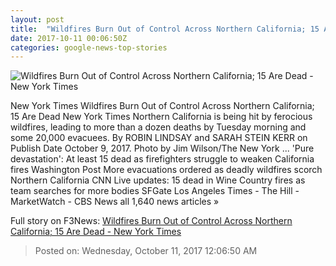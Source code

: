 ```yaml
---
layout: post
title:  "Wildfires Burn Out of Control Across Northern California; 15 Are Dead - New York Times"
date: 2017-10-11 00:06:50Z
categories: google-news-top-stories
---
```


![Wildfires Burn Out of Control Across Northern California; 15 Are Dead - New York Times](https://static01.nyt.com/images/2017/10/11/world/11XP-fires2/11XP-fires2-facebookJumbo.jpg)

New York Times Wildfires Burn Out of Control Across Northern California; 15 Are Dead New York Times Northern California is being hit by ferocious wildfires, leading to more than a dozen deaths by Tuesday morning and some 20,000 evacuees. By ROBIN LINDSAY and SARAH STEIN KERR on Publish Date October 9, 2017. Photo by Jim Wilson/The New York ... 'Pure devastation': At least 15 dead as firefighters struggle to weaken California fires Washington Post More evacuations ordered as deadly wildfires scorch Northern California CNN Live updates: 15 dead in Wine Country fires as team searches for more bodies SFGate Los Angeles Times - The Hill - MarketWatch - CBS News all 1,640 news articles »


Full story on F3News: [Wildfires Burn Out of Control Across Northern California; 15 Are Dead - New York Times](http://www.f3nws.com/n/VZBFJC)

> Posted on: Wednesday, October 11, 2017 12:06:50 AM
